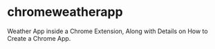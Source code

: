 # chromeweatherapp
Weather App inside a Chrome Extension, Along with Details on How to Create a Chrome App.
